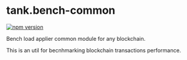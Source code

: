 # tank.bench-common

[![npm version](https://badge.fury.io/js/tank.bench-common.svg)](https://www.npmjs.com/package/tank.bench-common)

Bench load applier common module for any blockchain.

This is an util for becnhmarking blockchain transactions performance.
